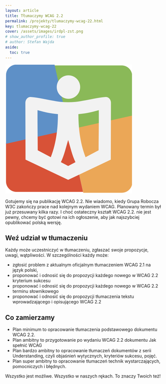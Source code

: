 ```yaml
---
layout: article
title: Tłumaczymy WCAG 2.2
permalink: /projekty/tlumaczymy-wcag-22.html
key: tlumaczymy-wcag-22
cover: /assets/images/irdpl-zst.png
# show_author_profile: true
# author: Stefan Wajda
aside:
  toc: true
---
```


<div class="item">
  <div class="item__image">
    <img class="image image--sm" src="/projekty/assets/images/irdpl-zst.png" alt="Logo PIRD"/>
  </div>
  <div class="item__content">
     <div class="item__description">
      <p>Gotujemy się na publikację WCAG 2.2. Nie wiadomo, kiedy Grupa Robocza W3C zakończy prace nad kolejnym wydaniem WCAG. Planowany termin był już przesuwany kilka razy. I choć ostateczny kształt WCAG 2.2. nie jest pewny, chcemy być gotowi na ich ogłoszenie, aby jak najszybciej opublikować polską wersję.</p>
    </div>
  </div>
</div>

<!--more-->

## Weź udział w tłumaczeniu

Każdy może uczestniczyć w tłumaczeniu, zgłaszać swoje propozycje, uwagi, wątpliwości. W szczególności każdy może:
- zgłosić problem z aktualnym oficjalnym tłumaczeniem WCAG 2.1 na język polski, 
- proponować i odnosić się do propozycji każdego nowego w WCAG 2.2 kryterium sukcesu
- proponować i odnosić się do propozycji każdego nowego w WCAG 2.2 terminu słownikowego
- proponować i odnosić się do propozycji tłumaczenia tekstu wprowadzającego i opisującego WCAG 2.2

## Co zamierzamy

- Plan minimum to opracowanie tłumaczenia podstawowego dokumentu WCAG 2.2.
- Plan ambitny to przygotowanie po wydaniu WCAG 2.2 dokumentu Jak spełnić WCAG
- Plan bardzo ambitny to opracowanie tłumaczeń dokumentów z serii Understanding, czyli objaśnień wytycznych, kryteriów sukcesu, pojęć.
- Plan super ambitny to opracowanie tłumaczeń technik wystarczających, pomocniczych i błędnych. 

Wszystko jest możliwe. Wszystko w naszych rękach. To znaczy Twoich też! 






